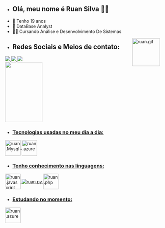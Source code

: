- ## Olá, meu nome é Ruan Silva 👨‍💻 
- 📆 Tenho 19 anos 
- 💼 DataBase Analyst
- 👨‍🎓 Cursando Análise e Desenvolvimento De Sistemas
<img align="right" alt="ruan.gif" height="90" width="90" src="https://cdn.discordapp.com/attachments/1108661950222712835/1108668242500800522/20230518_051031.gif">

- ## Redes Sociais e Meios de contato:
<div>
<a href="https://instagram.com/ruan.code" target="_blank"><img src="https://img.shields.io/badge/Instagram-0D1117?style=for-the-badge&logo=instagram&logoColor=E4405F">
<a href="https://discord.com/users/666523619551215648" target="_blank"><img src="https://img.shields.io/badge/discord-0D1117?style=for-the-badge&logo=discord&logoColor=7289DA">
<a href="mailto:ruuansilvaa007@gmail.com" target="_blank"><img src="https://img.shields.io/badge/Gmail-0D1117?style=for-the-badge&logo=gmail&logoColor=D14836">
</div>
<div>
<a href="htpps://github.com/ruansilvacode">
<img width="49%" height="195px" src="https://github-readme-stats.vercel.app/api?username=ruansilvacode&amp;show_icons=true&amp;count_private=true&amp;hide_border=true&amp;title_color=006f4c&amp;icon_color=006f4c&amp;text_color=c9d1d9&amp;bg_color=0d1117" style="max-width: 100%;">
</div>
 
- ### Tecnologias usadas no meu dia a dia:
<div style="display: inline_block">
<img align="center" alt="ruan.Mysql" <img src="https://cdn.jsdelivr.net/gh/devicons/devicon@latest/icons/mysql/mysql-original-wordmark.svg" width="50">
<img align="center" alt="ruan.azure" <img src="https://cdn.jsdelivr.net/gh/devicons/devicon@latest/icons/azuresqldatabase/azuresqldatabase-original.svg" width="50"
 </div>
 
- ### Tenho conhecimento nas linguagens:
<div style="display inline_block">
<img align="center" alt="ruan.javascript" <img src="https://cdn.jsdelivr.net/gh/devicons/devicon@latest/icons/javascript/javascript-original.svg" width="50">
<img align="center" alt="ruan.py" src="https://img.shields.io/badge/Python-0D1117?style=for-the-badge&logo=python&logoColor=F7DF1E">
<img align="center" alt="ruan.php" <img src="https://cdn.jsdelivr.net/gh/devicons/devicon@latest/icons/php/php-original.svg" width="50">

</div>
 
- ### Estudando no momento:
<div style="display: inline_block">
<img align="center" alt="ruan.azure" <img src="https://cdn.jsdelivr.net/gh/devicons/devicon@latest/icons/azuresqldatabase/azuresqldatabase-original.svg" width="50">

</div>

 ##
